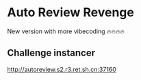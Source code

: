 # Auto Review Revenge

New version with more vibecoding 🔥🔥🔥🔥

## Challenge instancer


http://autoreview.s2.r3.ret.sh.cn:37160